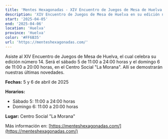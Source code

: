 ```yaml
---
title: 'Mentes Hexagonadas - XIV Encuentro de Juegos de Mesa de Huelva'
description: 'XIV Encuentro de Juegos de Mesa de Huelva en su edición número 14.'
start: '2025-04-05'
end: '2025-04-06'
location: 'Huelva'
province: 'Huelva'
color: '#FF6B35'
url: 'https://menteshexagonadas.com/'
---
```


Asiste al XIV Encuentro de Juegos de Mesa de Huelva, el cual celebra su edición número 14. Será el sábado 5 de 11:00 a 24:00 horas y el domingo 6 de 11:00 a 20:00 horas, en el Centro Social "La Morana". Allí se demostrarán nuestras últimas novedades.

**Fechas:** 5 y 6 de abril de 2025

**Horarios:**
- Sábado 5: 11:00 a 24:00 horas
- Domingo 6: 11:00 a 20:00 horas

**Lugar:** Centro Social "La Morana"

Más información en: [https://menteshexagonadas.com/](https://menteshexagonadas.com/)
